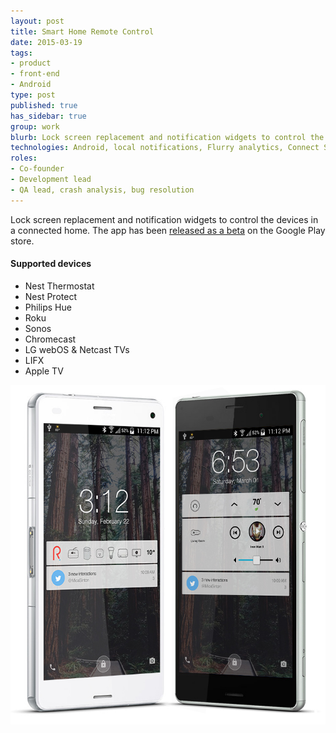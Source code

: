 ```yaml
---
layout: post
title: Smart Home Remote Control
date: 2015-03-19
tags:
- product
- front-end
- Android
type: post
published: true
has_sidebar: true
group: work
blurb: Lock screen replacement and notification widgets to control the devices in a connected home.
technologies: Android, local notifications, Flurry analytics, Connect SDK as well as APIs/integrations for Nest, Apple TV, Chromecast, LG webOS, Philips Hue, LIFX, Belkin WeMo, & Sonos (DLNA/UPnP)
roles:
- Co-founder
- Development lead
- QA lead, crash analysis, bug resolution
---
```

Lock screen replacement and notification widgets to control the devices in a connected home. The app has been [released as a beta](https://play.google.com/store/apps/details?id=com.iwantreach) on the Google Play store.

#### Supported devices

- Nest Thermostat
- Nest Protect
- Philips Hue
- Roku
- Sonos
- Chromecast
- LG webOS & Netcast TVs
- LIFX
- Apple TV

![Reach screenshots](/assets/images/reach-1.jpg)
